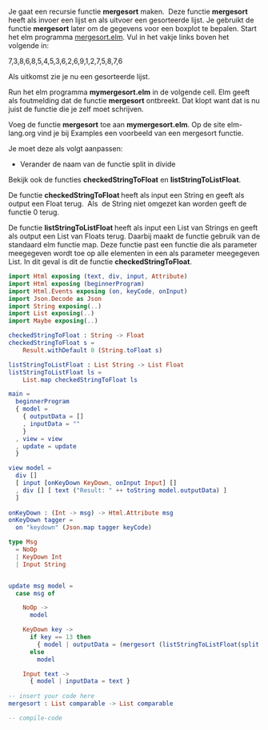 
<p>Je gaat een recursie functie <strong>mergesort</strong> maken.&nbsp; Deze functie <strong>mergesort</strong> heeft als invoer een lijst en als uitvoer een gesorteerde lijst. Je gebruikt de functie <strong>mergesort</strong> later om de gegevens voor een boxplot te bepalen. Start het elm programma <a href="http://goloca.org:443/examples/mergesort.elm">mergesort.elm</a>. Vul in het vakje links boven het volgende in:</p>

<p>7,3,8,6,8,5,4,5,3,6,2,6,9,1,2,7,5,8,7,6</p>

<p>Als uitkomst zie je nu een gesorteerde lijst.</p>

<p>Run het elm programma <strong>mymergesort.elm</strong> in de volgende cell. Elm geeft als foutmelding dat de functie <strong>mergesort</strong> ontbreekt. Dat klopt want dat is nu juist de functie die je zelf moet schrijven.</p>

<p>Voeg de functie <strong>mergesort</strong> toe aan <strong>mymergesort.elm</strong>. Op de site elm-lang.org vind je bij Examples een voorbeeld van een mergesort functie.</p>

<p>Je moet deze als volgt aanpassen:</p>

<ul>
	<li>Verander de naam van de functie split in divide</li>
</ul>

<p>Bekijk ook de functies <strong>checkedStringToFloat</strong> en <strong>listStringToListFloat</strong>.</p>

<p>De functie <strong>checkedStringToFloat </strong>heeft als input een String en geeft als output een Float terug.&nbsp; Als&nbsp; de String niet omgezet kan worden geeft de functie 0 terug.</p>

<p>De functie <strong>listStringToListFloat </strong>heeft als input een List van Strings en geeft als output een List van Floats terug. Daarbij maakt de functie gebruik van de standaard elm functie map. Deze functie past een functie die als parameter meegegeven wordt toe op alle elementen in een als parameter meegegeven List. In dit geval is dit de functie <strong>checkedStringToFloat</strong>.</p>



```elm
import Html exposing (text, div, input, Attribute)
import Html exposing (beginnerProgram)
import Html.Events exposing (on, keyCode, onInput)
import Json.Decode as Json
import String exposing(..)
import List exposing(..)
import Maybe exposing(..)

checkedStringToFloat : String -> Float
checkedStringToFloat s =
    Result.withDefault 0 (String.toFloat s)

listStringToListFloat : List String -> List Float
listStringToListFloat ls =
    List.map checkedStringToFloat ls

main =
  beginnerProgram 
  { model = 
    { outputData = []
    , inputData = ""
    }
  , view = view
  , update = update
  }

view model =
  div [] 
  [ input [onKeyDown KeyDown, onInput Input] []
  , div [] [ text ("Result: " ++ toString model.outputData) ]
  ]
  
onKeyDown : (Int -> msg) -> Html.Attribute msg
onKeyDown tagger =
  on "keydown" (Json.map tagger keyCode)

type Msg 
  = NoOp
  | KeyDown Int
  | Input String


update msg model =
  case msg of

    NoOp ->
      model

    KeyDown key ->
      if key == 13 then
        { model | outputData = (mergesort (listStringToListFloat(split "," model.inputData))) }
      else
        model

    Input text ->
      { model | inputData = text }
      
-- insert your code here
mergesort : List comparable -> List comparable

-- compile-code
```

